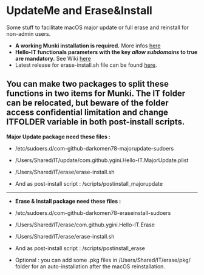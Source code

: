 UpdateMe and Erase&Install
==========

Some stuff to facilitate macOS major update or full erase and reinstall for non-admin users.

* __A working Munki installation is required.__ More infos [here](https://github.com/munki/munki)
* __Hello-IT functionals parameters with the key _allow subdomains_ to true are mandatory.__ See Wiki [here](https://github.com/ygini/Hello-IT/wiki/Preferences-subdomain)
* Latest release for erase-install.sh file can be found [here](https://github.com/grahampugh/erase-install/releases).

You can make two packages to split these functions in two items for Munki.
The IT folder can be relocated, but beware of the folder access confidential limitation and change ITFOLDER variable in both post-install scripts.
---
__Major Update package need these files :__
* /etc/sudoers.d/com-github-darkomen78-majorupdate-sudoers
* /Users/Shared/IT/update/com.github.ygini.Hello-IT.MajorUpdate.plist
* /Users/Shared/IT/erase/erase-install.sh 

* And as post-install script : /scripts/postinstall_majorupdate
---
* __Erase & Install package need these files :__
* /etc/sudoers.d/com-github-darkomen78-eraseinstall-sudoers
* /Users/Shared/IT/erase/com.github.ygini.Hello-IT.Erase
* /Users/Shared/IT/erase/erase-install.sh 

* And as post-install script : /scripts/postinstall_erase

* Optional : you can add some .pkg files in /Users/Shared/IT/erase/pkg/ folder for an auto-installation after the macOS reinstallation.